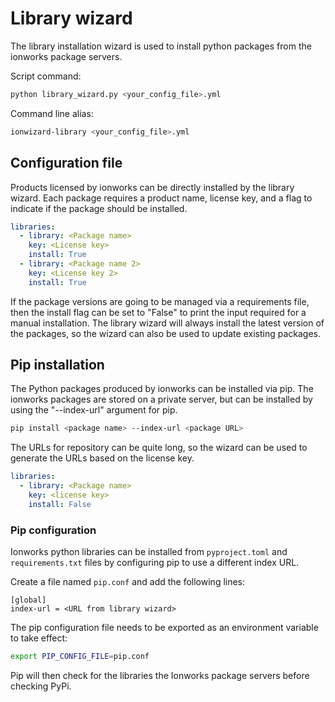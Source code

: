 # Library wizard

The library installation wizard is used to install python packages from
the ionworks package servers.

Script command:
```bash
python library_wizard.py <your_config_file>.yml
```
Command line alias:
```bash
ionwizard-library <your_config_file>.yml
```

## Configuration file

Products licensed by ionworks can be directly installed by the library 
wizard. Each package requires a product name, license key, and a flag to 
indicate if the package should be installed.
```yaml
libraries:
  - library: <Package name>
    key: <License key>
    install: True
  - library: <Package name 2>
    key: <License key 2>
    install: True
```
If the package versions are going to be managed via a requirements file,
then the install flag can be set to "False" to print the input required 
for a manual installation. The library wizard will always install the 
latest version of the packages, so the wizard can also be used to update 
existing packages.

## Pip installation

The Python packages produced by ionworks can be installed via pip.
The ionworks packages are stored on a private server, but can be
installed by using the "--index-url" argument for pip.

```bash
pip install <package name> --index-url <package URL>
```

The URLs for repository can be quite long, so the wizard can be
used to generate the URLs based on the license key.
```yaml
libraries:
  - library: <Package name>
    key: <license key>
    install: False
```

### Pip configuration

Ionworks python libraries can be installed from `pyproject.toml` and 
`requirements.txt` files by configuring pip to use a different index URL.

Create a file named ```pip.conf``` and add the following lines:
```
[global]
index-url = <URL from library wizard>
```

The pip configuration file needs to be exported as an environment
variable to take effect:
```bash
export PIP_CONFIG_FILE=pip.conf
```

Pip will then check for the libraries the Ionworks package servers
before checking PyPi.
